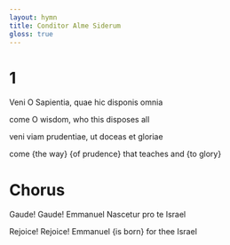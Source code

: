 ```yaml
---
layout: hymn
title: Conditor Alme Siderum
gloss: true
---
```


# 1

<div data-gloss>
<p>Veni O Sapientia, quae hic disponis omnia</p>
<p>come O wisdom, who this disposes all</p>
</div>

<div data-gloss>
<p>veni viam prudentiae, ut doceas et gloriae</p>
<p>come {the way} {of prudence} that teaches and {to glory}</p>
</div>

# Chorus

<div data-gloss>
<p>Gaude! Gaude! Emmanuel Nascetur pro te Israel</p>
<p>Rejoice! Rejoice! Emmanuel {is born} for thee Israel</p>
</div>


